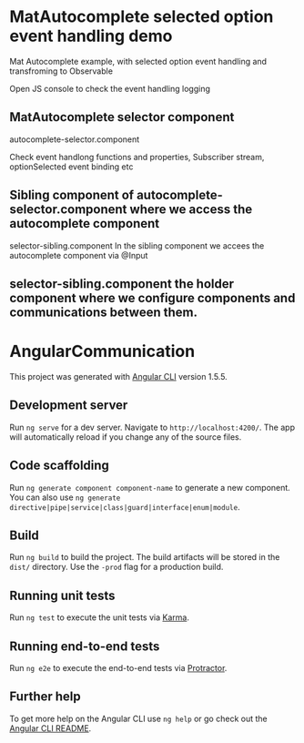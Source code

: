 # MatAutocomplete selected option event handling demo

Mat Autocomplete example, with selected option event handling and transfroming to Observable

Open JS console to check the event handling logging

## MatAutocomplete selector component
autocomplete-selector.component

Check event handlong functions and properties, Subscriber stream, optionSelected event binding etc

## Sibling component of autocomplete-selector.component where we access the autocomplete component
selector-sibling.component
In the sibling component we accees the autocomplete component via @Input

## selector-sibling.component the holder component where we configure components and communications between them.


# AngularCommunication

This project was generated with [Angular CLI](https://github.com/angular/angular-cli) version 1.5.5.

## Development server

Run `ng serve` for a dev server. Navigate to `http://localhost:4200/`. The app will automatically reload if you change any of the source files.

## Code scaffolding

Run `ng generate component component-name` to generate a new component. You can also use `ng generate directive|pipe|service|class|guard|interface|enum|module`.

## Build

Run `ng build` to build the project. The build artifacts will be stored in the `dist/` directory. Use the `-prod` flag for a production build.

## Running unit tests

Run `ng test` to execute the unit tests via [Karma](https://karma-runner.github.io).

## Running end-to-end tests

Run `ng e2e` to execute the end-to-end tests via [Protractor](http://www.protractortest.org/).

## Further help

To get more help on the Angular CLI use `ng help` or go check out the [Angular CLI README](https://github.com/angular/angular-cli/blob/master/README.md).
